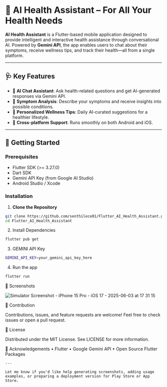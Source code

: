 # 🤖 AI Health Assistant – For All Your Health Needs

**AI Health Assistant** is a Flutter-based mobile application designed to provide intelligent and interactive health assistance through conversational AI. Powered by **Gemini API**, the app enables users to chat about their symptoms, receive wellness tips, and track their health—all from a single platform.

---

## 🩺 Key Features

- 💬 **AI Chat Assistant**: Ask health-related questions and get AI-generated responses via Gemini API.
- 🤒 **Symptom Analysis**: Describe your symptoms and receive insights into possible conditions.
- 🧘 **Personalized Wellness Tips**: Daily AI-curated suggestions for a healthier lifestyle.
- 📱 **Cross-platform Support**: Runs smoothly on both Android and iOS.

---

## 🚀 Getting Started

### Prerequisites

- Flutter SDK (>= 3.27.0)
- Dart SDK
- Gemini API Key (from Google AI Studio)
- Android Studio / Xcode

### Installation

1. **Clone the Repository**

```bash
git clone https://github.com/senthilece01/Flutter_AI_Health_Assistant.git
cd Flutter_AI_Health_Assistant
```

2.	Install Dependencies

```bash
flutter pub get
```

3. GEMINI API Key

```bash
GEMINI_API_KEY=your_gemini_api_key_here
```

4. Run the app

```bash
flutter run
```

📸 Screenshots

![Simulator Screenshot - iPhone 15 Pro - iOS 17 - 2025-06-03 at 17 31 15](https://github.com/user-attachments/assets/b31ef16c-b5c6-4357-95ce-5e748e371b1b)

🤝 Contribution

Contributions, issues, and feature requests are welcome!
Feel free to check issues or open a pull request.

📜 License

Distributed under the MIT License. See LICENSE for more information.

🙏 Acknowledgements
	•	Flutter
	•	Google Gemini API
	•	Open Source Flutter Packages

 ```
---

Let me know if you'd like help generating screenshots, adding usage examples, or preparing a deployment version for Play Store or App Store.
```
